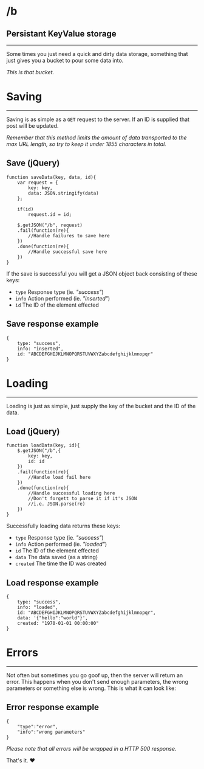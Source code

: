 /b
==

## Persistant KeyValue storage
-------

Some times you just need a quick and dirty data storage, something that just
gives you a bucket to pour some data into.

_This is that bucket._


# Saving
-------

Saving is as simple as a `GET` request to the server. If an ID is supplied
that post will be updated.

_Remember that this method limits the amount of data transported to the max
URL length, so try to keep it under 1855 characters in total._

## Save (jQuery)

    function saveData(key, data, id){
        var request = {
            key: key,
            data: JSON.stringify(data)
        };
        
        if(id)
            request.id = id;
        
        $.getJSON("/b", request)
        .fail(function(re){ 
            //Handle failures to save here
        })
        .done(function(re){
            //Handle successful save here
        })
    }
        


If the save is successful you will get a JSON object back consisting of these
keys:

  * `type` Response type (ie. _"success"_) 
  * `info` Action performed (ie. _"inserted"_) 
  * `id` The ID of the element effected 

## Save response example

    {
        type: "success", 
        info: "inserted", 
        id: "ABCDEFGHIJKLMNOPQRSTUVWXYZabcdefghijklmnopqr"
    }
        


# Loading
-------

Loading is just as simple, just supply the key of the bucket and the ID of the
data.

## Load (jQuery)

    function loadData(key, id){
        $.getJSON("/b",{
            key: key,
            id: id
        })
        .fail(function(re){ 
            //Handle load fail here
        })
        .done(function(re){
            //Handle successful loading here
            //Don't forgett to parse it if it's JSON
            //i.e. JSON.parse(re)
        })
    }
        


Successfully loading data returns these keys:

  * `type` Response type (ie. _"success"_) 
  * `info` Action performed (ie. _"loaded"_) 
  * `id` The ID of the element effected 
  * `data` The data saved (as a string) 
  * `created` The time the ID was created 

## Load response example
        
    {
        type: "success", 
        info: "loaded", 
        id: "ABCDEFGHIJKLMNOPQRSTUVWXYZabcdefghijklmnopqr",
        data: '{"hello":"world"}', 
        created: "1970-01-01 00:00:00"
    }
        


# Errors
-------

Not often but sometimes you go goof up, then the server will return an error.
This happens when you don't send enough parameters, the wrong parameters or
something else is wrong. This is what it can look like:

## Error response example
    
    {
        "type":"error",
        "info":"wrong parameters"
    }  
        


_Please note that all errors will be wrapped in a HTTP 500 response._


That's it. ♥

